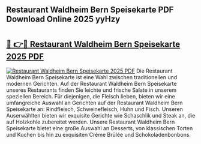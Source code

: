 ## Restaurant Waldheim Bern Speisekarte PDF Download Online 2025 yyHzy

# <h2><a href="http://gcb4su.nevu.top/?p=Restaurant+Waldheim+Bern+Speisekarte">🔗 👉🔴 Restaurant Waldheim Bern Speisekarte 2025 PDF</a></h2>

[![Restaurant Waldheim Bern Speisekarte 2025 PDF](https://i.imgur.com/dBaPXMq.png)](http://gcb4su.nevu.top/?p=Restaurant+Waldheim+Bern+Speisekarte)
Die Restaurant Waldheim Bern Speisekarte ist eine Wahl zwischen traditionellen und modernen Gerichten. Auf der Restaurant Waldheim Bern Speisekarte unseres Restaurants finden Sie leichte und frische Salate in unserem speziellen Bereich. Für diejenigen, die Fleisch lieben, bieten wir eine umfangreiche Auswahl an Gerichten auf der Restaurant Waldheim Bern Speisekarte an: Rindfleisch, Schweinefleisch, Huhn und Fisch. Unseren Auserwählten bieten wir exquisite Gerichte wie Schaschlik und Steak an, die auf Holzkohle zubereitet werden. Unsere Restaurant Waldheim Bern Speisekarte bietet eine große Auswahl an Desserts, von klassischen Torten und Kuchen bis hin zu exquisiten Crème Brûlée und Schokoladenbonbons.
